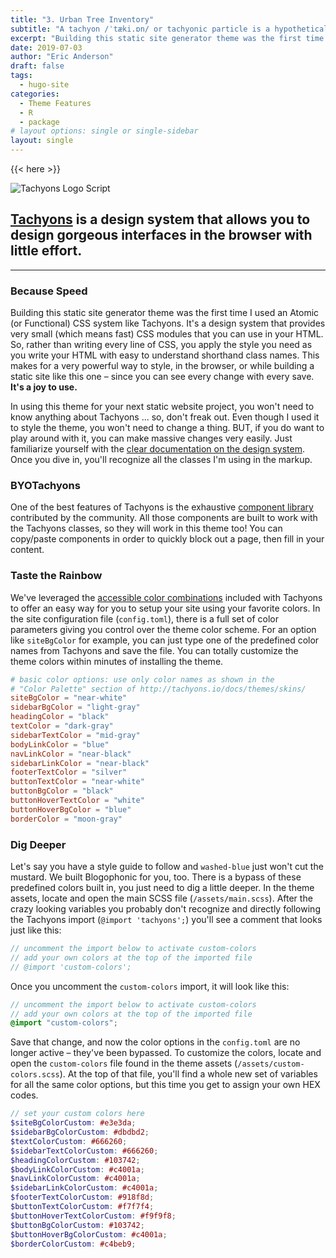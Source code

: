 ```yaml
---
title: "3. Urban Tree Inventory"
subtitle: "A tachyon /ˈtæki.ɒn/ or tachyonic particle is a hypothetical particle that always moves faster than light."
excerpt: "Building this static site generator theme was the first time I used an Atomic (or Functional) CSS system like Tachyons. It’s a design system that provides very small (which means fast) CSS modules that you can use in your HTML."
date: 2019-07-03
author: "Eric Anderson"
draft: false
tags:
  - hugo-site
categories:
  - Theme Features
  - R
  - package
# layout options: single or single-sidebar
layout: single
---
```


{{< here >}}

![Tachyons Logo Script](tachyons-logo-script.png)

## [Tachyons](http://tachyons.io) is a design system that allows you to design gorgeous interfaces in the browser with little effort.

---

### Because Speed

Building this static site generator theme was the first time I used an Atomic
(or Functional) CSS system like Tachyons. It's a design system that provides
very small (which means fast) CSS modules that you can use in your HTML. So,
rather than writing every line of CSS, you apply the style you need as you write
your HTML with easy to understand shorthand class names. This makes for a very
powerful way to style, in the browser, or while building a static site like this
one – since you can see every change with every save. **It's a joy to use.**

In using this theme for your next static website project, you won't need to know
anything about Tachyons ... so, don't freak out. Even though I used it to style
the theme, you won't need to change a thing. BUT, if you do want to play around
with it, you can make massive changes very easily. Just familiarize yourself
with the [clear documentation on the design system](http://tachyons.io/docs/).
Once you dive in, you'll recognize all the classes I'm using in the markup.

### BYOTachyons

One of the best features of Tachyons is the exhaustive [component
library](https://www.tachyonstemplates.com/components/?selectedKind=AboutPages&selectedStory=AboutUs&full=0&down=0&left=1&panelRight=0)
contributed by the community. All those components are built to work with the
Tachyons classes, so they will work in this theme too! You can copy/paste
components in order to quickly block out a page, then fill in your content.

### Taste the Rainbow

We've leveraged the [accessible color
combinations](http://tachyons.io/docs/themes/skins/) included with Tachyons to
offer an easy way for you to setup your site using your favorite colors. In the
site configuration file (`config.toml`), there is a full set of color parameters
giving you control over the theme color scheme. For an option like `siteBgColor`
for example, you can just type one of the predefined color names from Tachyons
and save the file. You can totally customize the theme colors within minutes of
installing the theme.

```toml
# basic color options: use only color names as shown in the
# "Color Palette" section of http://tachyons.io/docs/themes/skins/
siteBgColor = "near-white"
sidebarBgColor = "light-gray"
headingColor = "black"
textColor = "dark-gray"
sidebarTextColor = "mid-gray"
bodyLinkColor = "blue"
navLinkColor = "near-black"
sidebarLinkColor = "near-black"
footerTextColor = "silver"
buttonTextColor = "near-white"
buttonBgColor = "black"
buttonHoverTextColor = "white"
buttonHoverBgColor = "blue"
borderColor = "moon-gray"
```

### Dig Deeper

Let's say you have a style guide to follow and `washed-blue` just won't cut the
mustard. We built Blogophonic for you, too. There is a bypass of these
predefined colors built in, you just need to dig a little deeper. In the theme
assets, locate and open the main SCSS file (`/assets/main.scss`). After the
crazy looking variables you probably don't recognize and directly following the
Tachyons import (`@import 'tachyons';`) you'll see a comment that looks just
like this:

```scss
// uncomment the import below to activate custom-colors
// add your own colors at the top of the imported file
// @import 'custom-colors';
```

Once you uncomment the `custom-colors` import, it will look like this:

```scss
// uncomment the import below to activate custom-colors
// add your own colors at the top of the imported file
@import "custom-colors";
```

Save that change, and now the color options in the `config.toml` are no longer
active – they've been bypassed. To customize the colors, locate and open the
`custom-colors` file found in the theme assets (`/assets/custom-colors.scss`).
At the top of that file, you'll find a whole new set of variables for all the
same color options, but this time you get to assign your own HEX codes.

```scss
// set your custom colors here
$siteBgColorCustom: #e3e3da;
$sidebarBgColorCustom: #dbdbd2;
$textColorCustom: #666260;
$sidebarTextColorCustom: #666260;
$headingColorCustom: #103742;
$bodyLinkColorCustom: #c4001a;
$navLinkColorCustom: #c4001a;
$sidebarLinkColorCustom: #c4001a;
$footerTextColorCustom: #918f8d;
$buttonTextColorCustom: #f7f7f4;
$buttonHoverTextColorCustom: #f9f9f8;
$buttonBgColorCustom: #103742;
$buttonHoverBgColorCustom: #c4001a;
$borderColorCustom: #c4beb9;
```
